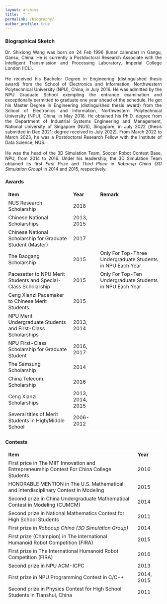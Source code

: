 ```yaml
---
layout: archive
title:  " " 
permalink: /biography/
author_profile: true
---
```


<html>
<body>
  
<style>
table, th, td {
  border: 1px solid white;
  border-collapse: collapse;
}
</style>

<h3>Biographical Sketch</h3>
  <p align="justify">
  Dr. Shixiong Wang was born on 24 Feb 1996 (lunar calendar) in Gangu, Gansu, China. He is currently a Postdoctoral Research Associate with the Intelligent Transmission and Processing Laboratory, Imperial College London (ICL).
<br><br>
  He received his Bachelor Degree in Engineering (distinguished thesis award) from the School of Electronics and Information, Northwestern Polytechnical University (NPU), China, in July 2016. He was admitted by the NPU Graduate School exempting the entrance examination and exceptionally permitted to graduate one year ahead of the schedule. He got his Master Degree in Engineering (distinguished thesis award) from the School of Electronics and Information, Northwestern Polytechnical University (NPU), China, in May 2018. He obtained his Ph.D. degree from the Department of Industrial Systems Engineering and Management, National University of Singapore (NUS), Singapore, in July 2022 (thesis submitted in Dec 2021; degree received in July 2022). From March 2022 to March 2023, he was a Postdoctoral Research Fellow with the Institute of Data Science, NUS.
<br><br>
  He was the head of the 3D Simulation Team, Soccer Robot Contest Base, NPU, from 2014 to 2016. Under his leadership, the 3D Simulation Team obtained its first <i>First Prize</i> and <i>Third Place</i> in <i>Robocup China (3D Simulation Group)</i> in 2014 and 2015, respectively.
</p>
  
<h3>Awards</h3>
    <table>
        <tr>
          <td><b>Item</b></td>
          <td><b>Year</b></td>
          <td><b>Remark</b></td>
        </tr>
        <tr>
          <td>NUS Research Scholarship</td>
          <td>2018</td>
          <td></td>
        </tr>
        <tr>
          <td>Chinese National Scholarships</td>
          <td>2013, 2015</td>
          <td></td>
        </tr>
        <tr>
          <td>Chinese National Scholarship for Graduate Student (Master)</td>
          <td>2017</td>
          <td></td>
        </tr>
        <tr>
          <td>The Baogang Scholarship</td>
          <td>2015</td>
          <td>Only For Top-Three Undergraduate Students in NPU Each Year</td>
        </tr>
        <tr>
          <td>Pacesetter to NPU Merit Students and Special-Class Scholarship</td>
          <td>2015</td>
          <td>Only For Top-Ten Undergraduate Students in NPU Each Year</td>
        </tr>
        <tr>
          <td>Ceng Xianzi Pacemaker to Chinese Merit Students</td>
          <td>2015</td>
          <td></td>
        </tr>
        <tr>
          <td>NPU Merit Undergraduate Students and First-Class Scholarships</td>
          <td>2013, 2014</td>
          <td></td>
        </tr>
        <tr>
          <td>NPU First-Class Scholarship for Graduate Student</td>
          <td>2016, 2017</td>
          <td></td>
        </tr>
        <tr>
          <td>The Samsung Scholarship</td>
          <td>2014</td>
          <td></td>
        </tr>
        <tr>
          <td>China Telecom. Scholarship</td>
          <td>2016</td>
          <td></td>
        </tr>
        <tr>
          <td>Ceng Xianzi Scholarships</td>
          <td>2013, 2014, 2015</td>
          <td></td>
        </tr>
        <tr>
          <td>Several titles of Merit Students in High/Middle School</td>
          <td>2006-2012</td>
          <td></td>
        </tr>
    </table>

<h3>Contests</h3>
    <table>
        <tr>
            <td><b>Item</b></td>
            <td><b>Year</b></td>
        </tr>
        <tr>
            <td>First price in The MIIT Innovation and Entrepreneurship Contest For China College Students</td>
            <td>2016</td>
        </tr>
        <tr>
            <td>HONORABLE MENTION in The U.S. Mathematical and Interdisciplinary Contest in Modeling</td>
            <td>2015</td>
        </tr>
        <tr>
            <td>Second prize in China Undergraduate Mathematical Contest in Modeling (CUMCM)</td>
            <td>2014</td>
        </tr>
        <tr>
            <td>Second prize in National Mathematics Contest for High School Students</td>
            <td>2011</td>
        </tr>
        <tr>
            <td>First prize in <i>Robocup China (3D Simulation Group)</i></td>
            <td>2014</td>
        </tr>
        <tr>
            <td>First prize (Champion) in The International Humanoid Robot Competition (FIRA)</td>
            <td>2015</td>
        </tr>
        <tr>
            <td>First prize in The International Humanoid Robot Competition (FIRA)</td>
            <td>2016</td>
        </tr>
        <tr>
            <td>Second prize in NPU ACM-ICPC</td>
            <td>2013</td>
        </tr>
        <tr>
            <td>First prize in NPU Programming Contest in C/C++</td>
            <td>2014, 2015</td>
        </tr>
        <tr>
            <td>Second prize in Physics Contest for High School Students in Tianshui, China</td>
            <td>2011</td>
        </tr>
    </table>
</body>
</html>

